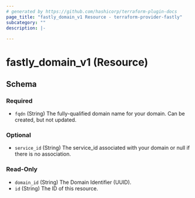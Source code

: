 ```yaml
---
# generated by https://github.com/hashicorp/terraform-plugin-docs
page_title: "fastly_domain_v1 Resource - terraform-provider-fastly"
subcategory: ""
description: |-
  
---
```


# fastly_domain_v1 (Resource)





<!-- schema generated by tfplugindocs -->
## Schema

### Required

- `fqdn` (String) The fully-qualified domain name for your domain. Can be created, but not updated.

### Optional

- `service_id` (String) The service_id associated with your domain or null if there is no association.

### Read-Only

- `domain_id` (String) The Domain Identifier (UUID).
- `id` (String) The ID of this resource.
